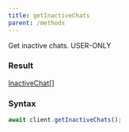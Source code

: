 ```yaml
---
title: getInactiveChats
parent: /methods
---
```


Get inactive chats.<span class="select-none"> <span class="inline-flex w-fit items-center"><span class="w-fit bg-dbt px-1.5 rounded-md select-none text-fgt text-[10px]">USER-ONLY</span></span> </span>

### Result 

<div class="font-mono"><a href="/types/inactivechat"  >InactiveChat</a><span class="opacity-50">[]</span></div>

### Syntax

```ts
await client.getInactiveChats();
```



